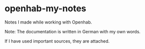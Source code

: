 # openhab-my-notes
Notes I made while working with Openhab.

Note: The documentation is written in German with my own words.

If I have used important sources, they are attached.
